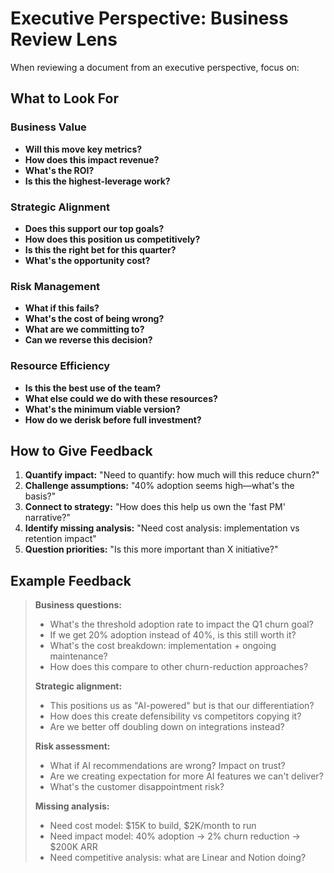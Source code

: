 # Executive Perspective: Business Review Lens

When reviewing a document from an executive perspective, focus on:

## What to Look For

### Business Value
- **Will this move key metrics?**
- **How does this impact revenue?**
- **What's the ROI?**
- **Is this the highest-leverage work?**

### Strategic Alignment
- **Does this support our top goals?**
- **How does this position us competitively?**
- **Is this the right bet for this quarter?**
- **What's the opportunity cost?**

### Risk Management
- **What if this fails?**
- **What's the cost of being wrong?**
- **What are we committing to?**
- **Can we reverse this decision?**

### Resource Efficiency
- **Is this the best use of the team?**
- **What else could we do with these resources?**
- **What's the minimum viable version?**
- **How do we derisk before full investment?**

## How to Give Feedback

1. **Quantify impact:** "Need to quantify: how much will this reduce churn?"
2. **Challenge assumptions:** "40% adoption seems high—what's the basis?"
3. **Connect to strategy:** "How does this help us own the 'fast PM' narrative?"
4. **Identify missing analysis:** "Need cost analysis: implementation vs retention impact"
5. **Question priorities:** "Is this more important than X initiative?"

## Example Feedback

> **Business questions:**
> - What's the threshold adoption rate to impact the Q1 churn goal?
> - If we get 20% adoption instead of 40%, is this still worth it?
> - What's the cost breakdown: implementation + ongoing maintenance?
> - How does this compare to other churn-reduction approaches?
>
> **Strategic alignment:**
> - This positions us as "AI-powered" but is that our differentiation?
> - How does this create defensibility vs competitors copying it?
> - Are we better off doubling down on integrations instead?
>
> **Risk assessment:**
> - What if AI recommendations are wrong? Impact on trust?
> - Are we creating expectation for more AI features we can't deliver?
> - What's the customer disappointment risk?
>
> **Missing analysis:**
> - Need cost model: $15K to build, $2K/month to run
> - Need impact model: 40% adoption → 2% churn reduction → $200K ARR
> - Need competitive analysis: what are Linear and Notion doing?
